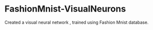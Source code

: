 # FashionMnist-VisualNeurons
Created a visual neural network  , trained using Fashion Mnist database.
